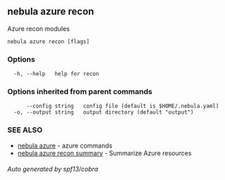 ## nebula azure recon

Azure recon modules

```
nebula azure recon [flags]
```

### Options

```
  -h, --help   help for recon
```

### Options inherited from parent commands

```
      --config string   config file (default is $HOME/.nebula.yaml)
  -o, --output string   output directory (default "output")
```

### SEE ALSO

* [nebula azure](nebula_azure.md)	 - azure commands
* [nebula azure recon summary](nebula_azure_recon_summary.md)	 - Summarize Azure resources

###### Auto generated by spf13/cobra
